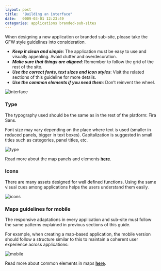 ```yaml
---
layout: post
title:  "Building an interface"
date:   0009-03-01 12:23:49
categories: applications branded-sub-sites
---
```


When designing a new application or branded sub-site, please take the GFW style guidelines into consideration.

* ***Keep it clean and simple***: The application must be easy to use and visually appealing. Avoid clutter and overdecoration.
* ***Make sure that things are aligned***: Remember to follow the grid of the rest of the site.
* ***Use the correct fonts, text sizes and icon styles***: Visit the related sections of this guideline for more details.
* ***Use the common elements if you need them***: Don’t reinvent the wheel.

![interface][interface]

### Type

The typography used should be the same as in the rest of the platform: Fira Sans.

Font size may vary depending on the place where text is used (smaller in reduced panels, bigger in text boxes).
Capitalization is suggested in small titles such as categories, panel titles, etc.

![type][type]

Read more about the map panels and elements **[here][here]**.

### Icons

There are many assets designed for well defined functions. Using the same visual cues among applications helps the users understand them easily.

![icons][icons]

### Maps guidelines for mobile

The responsive adaptations in every application and sub-site must follow the same patterns explained in previous sections of this guide.

For example, when creating a map-based application, the mobile version should follow a structure similar to this to maintain
a coherent user experience across applications:


![mobile][mobile]

Read more about common elements in maps **[here][here]**.


[interface]: /gfw-style-guides/images/posts/applications/branded-sub-sites/building-an-interface/03-01-map-app.png
[type]: /gfw-style-guides/images/posts/applications/branded-sub-sites/building-an-interface/03-04-panel.png
[icons]: /gfw-style-guides/images/posts/applications/branded-sub-sites/building-an-interface/03-02-icons.png
[mobile]: /gfw-style-guides/images/posts/applications/branded-sub-sites/building-an-interface/03-03-map-app-mobile.png

[here]: /gfw-style-guides/page-elements/common-elements/maps.html
